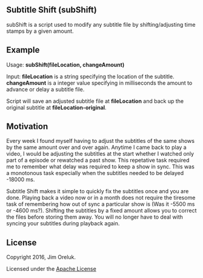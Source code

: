 ## Subtitle Shift (subShift)

subShift is a script used to modify any subtitle file by shifting/adjusting time stamps by a given amount.

## Example
Usage: **subShift(fileLocation, changeAmount)**

Input: **fileLocation** is a string specifying the location of the subtitle.  **changeAmount** is a integer value specifying in milliseconds the amount to advance or delay a subtitle file.

Script will save an adjusted subtitle file at **fileLocation** and back up the original subtitle  at **fileLocation-original**. 

## Motivation

Every week I found myself having to adjust the subtitles of the same shows by the same amount over and over again. Anytime I came back to play a video, I would be adjusting the subtitles at the start whether I watched only part of a episode or rewatched a past show. This repetative task required me to remember what delay was required to keep a show in sync. This was a monotonous task especially when the subtitles needed to be delayed -18000 ms. 

Subtitle Shift makes it simple to quickly fix the subtitles once and you are done. Playing back a video now or in a month does not require the tiresome task of remembering how out of sync a particular show is (Was it -5500 ms or -4600 ms?). Shifting the subtitles by a fixed amount allows you to correct the files before storing them away. You will no longer have to deal with syncing your subtitles during playback again. 

## License

Copyright 2016, Jim Oreluk. 

Licensed under the [Apache License](LICENSE.md)
